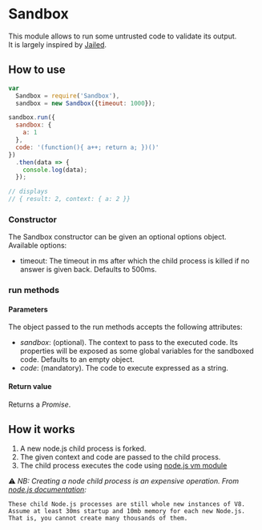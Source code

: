 # Sandbox

This module allows to run some untrusted code to validate its output.  
It is largely inspired by [Jailed](https://github.com/asvd/jailed).

## How to use

```javascript
var
  Sandbox = require('Sandbox'),
  sandbox = new Sandbox({timeout: 1000});

sandbox.run({
  sandbox: {
    a: 1
  },
  code: '(function(){ a++; return a; })()'
})
  .then(data => {
    console.log(data);
  });

// displays
// { result: 2, context: { a: 2 }}
```

### Constructor

The Sandbox constructor can be given an optional options object.  
Available options:

* timeout: The timeout in ms after which the child process is killed if no answer is given back. Defaults to 500ms.

### run methods

#### Parameters

The object passed to the run methods accepts the following attributes:

* _sandbox_: (optional). The context to pass to the executed code. Its properties will be exposed as some global variables for the sandboxed code. Defaults to an empty object.
* _code_: (mandatory). The code to execute expressed as a string.

#### Return value

Returns a _Promise_.

## How it works

1. A new node.js child process is forked.
2. The given context and code are passed to the child process.
3. The child process executes the code using [node.js vm module](https://nodejs.org/api/vm.html)

:warning: *NB: Creating a node child process is an expensive operation. From [node.js documentation](https://nodejs.org/api/child_process.html#child_process_child_process_fork_modulepath_args_options):*

    These child Node.js processes are still whole new instances of V8.
    Assume at least 30ms startup and 10mb memory for each new Node.js.
    That is, you cannot create many thousands of them.
